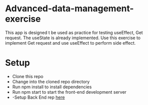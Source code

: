 # Advanced-data-management-exercise

This app is designed t be used as practice for testing useEffect, Get request. The useState is already implemented. Use this exercise to implement Get request and use useEffect to perform side effect. 

# Setup
- Clone this repo
- Change into the cloned repo directory
- Run npm install to install dependencies
- Run npm start to start the front-end development server
- -Setup Back End rep [here](https://github.com/turingschool-examples/ideabox-api)
